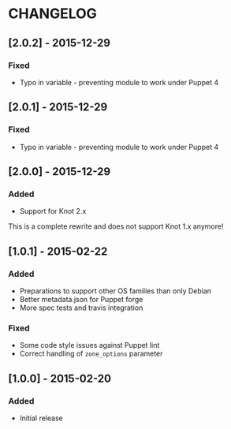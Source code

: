 # CHANGELOG

## [2.0.2] - 2015-12-29
### Fixed
* Typo in variable - preventing module to work under Puppet 4

## [2.0.1] - 2015-12-29
### Fixed
* Typo in variable - preventing module to work under Puppet 4

## [2.0.0] - 2015-12-29
### Added
* Support for Knot 2.x

This is a complete rewrite and does not support Knot 1.x anymore!

## [1.0.1] - 2015-02-22
### Added
* Preparations to support other OS families than only Debian
* Better metadata.json for Puppet forge
* More spec tests and travis integration

### Fixed
* Some code style issues against Puppet lint
* Correct handling of `zone_options` parameter

## [1.0.0] - 2015-02-20
### Added
* Initial release
